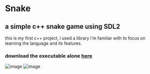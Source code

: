 # Snake
## a simple c++ snake game using SDL2
this is my first c++ project, i used a library i'm familiar with to focus on learning the language and its features.

### download the executable alone [here](https://github.com/Adam03lvl/Snake/releases/download/Snake/snake.zip)

![image](https://github.com/Adam03lvl/Snake/assets/130315121/6ad28ab6-556d-417a-a2f1-8cc0d1d032be)
![image](https://github.com/Adam03lvl/Snake/assets/130315121/57245d51-1d53-4fcc-8a7a-d2f2ec8883ae)

